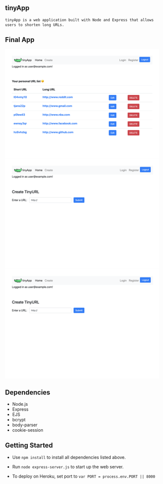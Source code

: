 ## tinyApp

    tinyApp is a web application built with Node and Express that allows users to shorten long URLs.
    
## Final App
!["Home Page"](https://github.com/jerryhuang3/Tiny-App/blob/master/docs/Home%20Page.png)
!["URL Page With Views"](https://github.com/jerryhuang3/Tiny-App/blob/master/docs/Creating%20a%20short%20URL.png)
!["Creating URL Page"](https://github.com/jerryhuang3/Tiny-App/blob/master/docs/Creating%20a%20short%20URL.png)

## Dependencies
- Node.js
- Express
- EJS
- bcrypt
- body-parser
- cookie-session

## Getting Started
- Use `npm install` to install all dependencies listed above.
- Run `node express-server.js` to start up the web server.

- To deploy on Heroku, set port to `var PORT = process.env.PORT || 8000`